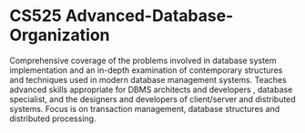 # CS525 Advanced-Database-Organization

Comprehensive coverage of the problems involved in database system implementation and an in-depth examination of contemporary structures and techniques used in modern database management systems. Teaches advanced skills appropriate for DBMS architects and developers , database specialist, and the designers and developers of client/server and distributed systems. Focus is on transaction management, database structures and distributed processing.
